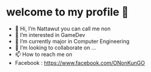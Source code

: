 # welcome to my profile 🙂

- 👋 Hi, I’m Nattawut you can call me non
- 👀 I’m interested in GameDev
- 🌱 I’m currently major in Computer Engineering
- 💞️ I’m looking to collaborate on ...
- 📫 How to reach me on
- Facebook : https://www.facebook.com/ONonKunGO

<!---
non-nattawut/non-nattawut is a ✨ special ✨ repository because its `README.md` (this file) appears on your GitHub profile.
You can click the Preview link to take a look at your changes.
--->

